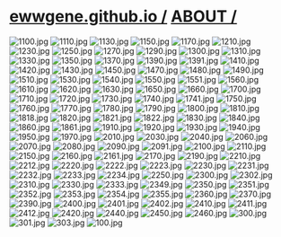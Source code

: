 ﻿
# [ewwgene.github.io /](https://ewwgene.github.io/) [ABOUT /](https://ewwgene.github.io/ABOUT)

<a id="1100"></a> ![1100.jpg](https://ewwgene.github.io/ABOUT/1100.jpg)
<a id="1110"></a> ![1110.jpg](https://ewwgene.github.io/ABOUT/1110.jpg)
<a id="1130"></a> ![1130.jpg](https://ewwgene.github.io/ABOUT/1130.jpg)
<a id="1150"></a> ![1150.jpg](https://ewwgene.github.io/ABOUT/1150.jpg)
<a id="1170"></a> ![1170.jpg](https://ewwgene.github.io/ABOUT/1170.jpg)
<a id="1210"></a> ![1210.jpg](https://ewwgene.github.io/ABOUT/1210.jpg)
<a id="1230"></a> ![1230.jpg](https://ewwgene.github.io/ABOUT/1230.jpg)
<a id="1250"></a> ![1250.jpg](https://ewwgene.github.io/ABOUT/1250.jpg)
<a id="1270"></a> ![1270.jpg](https://ewwgene.github.io/ABOUT/1270.jpg)
<a id="1290"></a> ![1290.jpg](https://ewwgene.github.io/ABOUT/1290.jpg)
<a id="1300"></a> ![1300.jpg](https://ewwgene.github.io/ABOUT/1300.jpg)
<a id="1310"></a> ![1310.jpg](https://ewwgene.github.io/ABOUT/1310.jpg)
<a id="1330"></a> ![1330.jpg](https://ewwgene.github.io/ABOUT/1330.jpg)
<a id="1350"></a> ![1350.jpg](https://ewwgene.github.io/ABOUT/1350.jpg)
<a id="1370"></a> ![1370.jpg](https://ewwgene.github.io/ABOUT/1370.jpg)
<a id="1390"></a> ![1390.jpg](https://ewwgene.github.io/ABOUT/1390.jpg)
<a id="1391"></a> ![1391.jpg](https://ewwgene.github.io/ABOUT/1391.jpg)
<a id="1410"></a> ![1410.jpg](https://ewwgene.github.io/ABOUT/1410.jpg)
<a id="1420"></a> ![1420.jpg](https://ewwgene.github.io/ABOUT/1420.jpg)
<a id="1430"></a> ![1430.jpg](https://ewwgene.github.io/ABOUT/1430.jpg)
<a id="1450"></a> ![1450.jpg](https://ewwgene.github.io/ABOUT/1450.jpg)
<a id="1470"></a> ![1470.jpg](https://ewwgene.github.io/ABOUT/1470.jpg)
<a id="1480"></a> ![1480.jpg](https://ewwgene.github.io/ABOUT/1480.jpg)
<a id="1490"></a> ![1490.jpg](https://ewwgene.github.io/ABOUT/1490.jpg)
<a id="1510"></a> ![1510.jpg](https://ewwgene.github.io/ABOUT/1510.jpg)
<a id="1530"></a> ![1530.jpg](https://ewwgene.github.io/ABOUT/1530.jpg)
<a id="1540"></a> ![1540.jpg](https://ewwgene.github.io/ABOUT/1540.jpg)
<a id="1550"></a> ![1550.jpg](https://ewwgene.github.io/ABOUT/1550.jpg)
<a id="1551"></a> ![1551.jpg](https://ewwgene.github.io/ABOUT/1551.jpg)
<a id="1560"></a> ![1560.jpg](https://ewwgene.github.io/ABOUT/1560.jpg)
<a id="1610"></a> ![1610.jpg](https://ewwgene.github.io/ABOUT/1610.jpg)
<a id="1620"></a> ![1620.jpg](https://ewwgene.github.io/ABOUT/1620.jpg)
<a id="1630"></a> ![1630.jpg](https://ewwgene.github.io/ABOUT/1630.jpg)
<a id="1650"></a> ![1650.jpg](https://ewwgene.github.io/ABOUT/1650.jpg)
<a id="1660"></a> ![1660.jpg](https://ewwgene.github.io/ABOUT/1660.jpg)
<a id="1700"></a> ![1700.jpg](https://ewwgene.github.io/ABOUT/1700.jpg)
<a id="1710"></a> ![1710.jpg](https://ewwgene.github.io/ABOUT/1710.jpg)
<a id="1720"></a> ![1720.jpg](https://ewwgene.github.io/ABOUT/1720.jpg)
<a id="1730"></a> ![1730.jpg](https://ewwgene.github.io/ABOUT/1730.jpg)
<a id="1740"></a> ![1740.jpg](https://ewwgene.github.io/ABOUT/1740.jpg)
<a id="1741"></a> ![1741.jpg](https://ewwgene.github.io/ABOUT/1741.jpg)
<a id="1750"></a> ![1750.jpg](https://ewwgene.github.io/ABOUT/1750.jpg)
<a id="1760"></a> ![1760.jpg](https://ewwgene.github.io/ABOUT/1760.jpg)
<a id="1770"></a> ![1770.jpg](https://ewwgene.github.io/ABOUT/1770.jpg)
<a id="1780"></a> ![1780.jpg](https://ewwgene.github.io/ABOUT/1780.jpg)
<a id="1790"></a> ![1790.jpg](https://ewwgene.github.io/ABOUT/1790.jpg)
<a id="1800"></a> ![1800.jpg](https://ewwgene.github.io/ABOUT/1800.jpg)
<a id="1810"></a> ![1810.jpg](https://ewwgene.github.io/ABOUT/1810.jpg)
<a id="1818"></a> ![1818.jpg](https://ewwgene.github.io/ABOUT/1818.jpg)
<a id="1820"></a> ![1820.jpg](https://ewwgene.github.io/ABOUT/1820.jpg)
<a id="1821"></a> ![1821.jpg](https://ewwgene.github.io/ABOUT/1821.jpg)
<a id="1822"></a> ![1822.jpg](https://ewwgene.github.io/ABOUT/1822.jpg)
<a id="1830"></a> ![1830.jpg](https://ewwgene.github.io/ABOUT/1830.jpg)
<a id="1840"></a> ![1840.jpg](https://ewwgene.github.io/ABOUT/1840.jpg)
<a id="1860"></a> ![1860.jpg](https://ewwgene.github.io/ABOUT/1860.jpg)
<a id="1861"></a> ![1861.jpg](https://ewwgene.github.io/ABOUT/1861.jpg)
<a id="1910"></a> ![1910.jpg](https://ewwgene.github.io/ABOUT/1910.jpg)
<a id="1920"></a> ![1920.jpg](https://ewwgene.github.io/ABOUT/1920.jpg)
<a id="1930"></a> ![1930.jpg](https://ewwgene.github.io/ABOUT/1930.jpg)
<a id="1940"></a> ![1940.jpg](https://ewwgene.github.io/ABOUT/1940.jpg)
<a id="1950"></a> ![1950.jpg](https://ewwgene.github.io/ABOUT/1950.jpg)
<a id="1970"></a> ![1970.jpg](https://ewwgene.github.io/ABOUT/1970.jpg)
<a id="2010"></a> ![2010.jpg](https://ewwgene.github.io/ABOUT/2010.jpg)
<a id="2030"></a> ![2030.jpg](https://ewwgene.github.io/ABOUT/2030.jpg)
<a id="2040"></a> ![2040.jpg](https://ewwgene.github.io/ABOUT/2040.jpg)
<a id="2060"></a> ![2060.jpg](https://ewwgene.github.io/ABOUT/2060.jpg)
<a id="2070"></a> ![2070.jpg](https://ewwgene.github.io/ABOUT/2070.jpg)
<a id="2080"></a> ![2080.jpg](https://ewwgene.github.io/ABOUT/2080.jpg)
<a id="2090"></a> ![2090.jpg](https://ewwgene.github.io/ABOUT/2090.jpg)
<a id="2091"></a> ![2091.jpg](https://ewwgene.github.io/ABOUT/2091.jpg)
<a id="2100"></a> ![2100.jpg](https://ewwgene.github.io/ABOUT/2100.jpg)
<a id="2110"></a> ![2110.jpg](https://ewwgene.github.io/ABOUT/2110.jpg)
<a id="2150"></a> ![2150.jpg](https://ewwgene.github.io/ABOUT/2150.jpg)
<a id="2160"></a> ![2160.jpg](https://ewwgene.github.io/ABOUT/2160.jpg)
<a id="2161"></a> ![2161.jpg](https://ewwgene.github.io/ABOUT/2161.jpg)
<a id="2170"></a> ![2170.jpg](https://ewwgene.github.io/ABOUT/2170.jpg)
<a id="2190"></a> ![2190.jpg](https://ewwgene.github.io/ABOUT/2190.jpg)
<a id="2210"></a> ![2210.jpg](https://ewwgene.github.io/ABOUT/2210.jpg)
<a id="2212"></a> ![2212.jpg](https://ewwgene.github.io/ABOUT/2212.jpg)
<a id="2220"></a> ![2220.jpg](https://ewwgene.github.io/ABOUT/2220.jpg)
<a id="2222"></a> ![2222.jpg](https://ewwgene.github.io/ABOUT/2222.jpg)
<a id="2223"></a> ![2223.jpg](https://ewwgene.github.io/ABOUT/2223.jpg)
<a id="2230"></a> ![2230.jpg](https://ewwgene.github.io/ABOUT/2230.jpg)
<a id="2231"></a> ![2231.jpg](https://ewwgene.github.io/ABOUT/2231.jpg)
<a id="2232"></a> ![2232.jpg](https://ewwgene.github.io/ABOUT/2232.jpg)
<a id="2233"></a> ![2233.jpg](https://ewwgene.github.io/ABOUT/2233.jpg)
<a id="2234"></a> ![2234.jpg](https://ewwgene.github.io/ABOUT/2234.jpg)
<a id="2250"></a> ![2250.jpg](https://ewwgene.github.io/ABOUT/2250.jpg)
<a id="2300"></a> ![2300.jpg](https://ewwgene.github.io/ABOUT/2300.jpg)
<a id="2302"></a> ![2302.jpg](https://ewwgene.github.io/ABOUT/2302.jpg)
<a id="2310"></a> ![2310.jpg](https://ewwgene.github.io/ABOUT/2310.jpg)
<a id="2330"></a> ![2330.jpg](https://ewwgene.github.io/ABOUT/2330.jpg)
<a id="2333"></a> ![2333.jpg](https://ewwgene.github.io/ABOUT/2333.jpg)
<a id="2349"></a> ![2349.jpg](https://ewwgene.github.io/ABOUT/2349.jpg)
<a id="2350"></a> ![2350.jpg](https://ewwgene.github.io/ABOUT/2350.jpg)
<a id="2351"></a> ![2351.jpg](https://ewwgene.github.io/ABOUT/2351.jpg)
<a id="2352"></a> ![2352.jpg](https://ewwgene.github.io/ABOUT/2352.jpg)
<a id="2353"></a> ![2353.jpg](https://ewwgene.github.io/ABOUT/2353.jpg)
<a id="2354"></a> ![2354.jpg](https://ewwgene.github.io/ABOUT/2354.jpg)
<a id="2355"></a> ![2355.jpg](https://ewwgene.github.io/ABOUT/2355.jpg)
<a id="2360"></a> ![2360.jpg](https://ewwgene.github.io/ABOUT/2360.jpg)
<a id="2370"></a> ![2370.jpg](https://ewwgene.github.io/ABOUT/2370.jpg)
<a id="2390"></a> ![2390.jpg](https://ewwgene.github.io/ABOUT/2390.jpg)
<a id="2400"></a> ![2400.jpg](https://ewwgene.github.io/ABOUT/2400.jpg)
<a id="2401"></a> ![2401.jpg](https://ewwgene.github.io/ABOUT/2401.jpg)
<a id="2402"></a> ![2402.jpg](https://ewwgene.github.io/ABOUT/2402.jpg)
<a id="2410"></a> ![2410.jpg](https://ewwgene.github.io/ABOUT/2410.jpg)
<a id="2411"></a> ![2411.jpg](https://ewwgene.github.io/ABOUT/2411.jpg)
<a id="2412"></a> ![2412.jpg](https://ewwgene.github.io/ABOUT/2412.jpg)
<a id="2420"></a> ![2420.jpg](https://ewwgene.github.io/ABOUT/2420.jpg)
<a id="2440"></a> ![2440.jpg](https://ewwgene.github.io/ABOUT/2440.jpg)
<a id="2450"></a> ![2450.jpg](https://ewwgene.github.io/ABOUT/2450.jpg)
<a id="2460"></a> ![2460.jpg](https://ewwgene.github.io/ABOUT/2460.jpg)
<a id="300"></a> ![300.jpg](https://ewwgene.github.io/ABOUT/300.jpg)
<a id="301"></a> ![301.jpg](https://ewwgene.github.io/ABOUT/301.jpg)
<a id="303"></a> ![303.jpg](https://ewwgene.github.io/ABOUT/303.jpg)
<a id="100"></a> ![100.jpg](https://ewwgene.github.io/ABOUT/100.jpg)

    